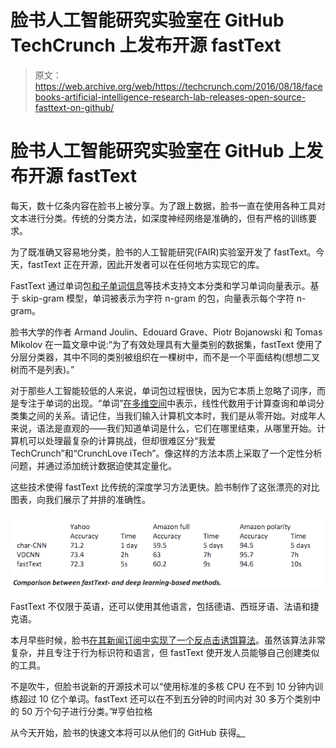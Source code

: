# 脸书人工智能研究实验室在 GitHub TechCrunch 上发布开源 fastText

> 原文：<https://web.archive.org/web/https://techcrunch.com/2016/08/18/facebooks-artificial-intelligence-research-lab-releases-open-source-fasttext-on-github/>

# 脸书人工智能研究实验室在 GitHub 上发布开源 fastText

每天，数十亿条内容在脸书上被分享。为了跟上数据，脸书一直在使用各种工具对文本进行分类。传统的分类方法，如深度神经网络是准确的，但有严格的训练要求。

为了既准确又容易地分类，脸书的人工智能研究(FAIR)实验室开发了 fastText。今天，fastText 正在开源，因此开发者可以在任何地方实现它的库。

FastText 通过单词包[和子单词信息](https://web.archive.org/web/20230210113918/https://arxiv.org/pdf/1607.04606v1.pdf)等技术支持文本分类和学习单词向量表示。基于 skip-gram 模型，单词被表示为字符 n-gram 的包，向量表示每个字符 n-gram。

脸书大学的作者 Armand Joulin、Edouard Grave、Piotr Bojanowski 和 Tomas Mikolov 在一篇文章中说:“为了有效处理具有大量类别的数据集，fastText 使用了分层分类器，其中不同的类别被组织在一棵树中，而不是一个平面结构(想想二叉树而不是列表)。”

对于那些人工智能较低的人来说，单词包过程很快，因为它本质上忽略了词序，而是专注于单词的出现。“单词”[在多维空间](https://web.archive.org/web/20230210113918/https://www.youtube.com/watch?v=dkPZXMonTLA)中表示，线性代数用于计算查询和单词分类集之间的关系。请记住，当我们输入计算机文本时，我们是从零开始。对成年人来说，语法是直观的——我们知道单词是什么，它们在哪里结束，从哪里开始。计算机可以处理最复杂的计算挑战，但却很难区分“我爱 TechCrunch”和“CrunchLove iTech”。像这样的方法本质上采取了一个定性分析问题，并通过添加统计数据迫使其定量化。

这些技术使得 fastText 比传统的深度学习方法更快。脸书制作了这张漂亮的对比图表，向我们展示了并排的准确性。

![fastTest](img/9cf4719b09d7836b7ed8eb0841b87ea7.png)

FastText 不仅限于英语，还可以使用其他语言，包括德语、西班牙语、法语和捷克语。

本月早些时候，脸书[在其新闻订阅中实现了一个反点击诱饵算法](https://web.archive.org/web/20230210113918/https://techcrunch.com/2016/08/04/facebook-clickbait/)。虽然该算法非常复杂，并且专注于行为标识符和语言，但 fastText 使开发人员能够自己创建类似的工具。

不是吹牛，但脸书说新的开源技术可以“使用标准的多核 CPU 在不到 10 分钟内训练超过 10 亿个单词。fastText 还可以在不到五分钟的时间内对 30 多万个类别中的 50 万个句子进行分类。”#亨伯拉格

从今天开始，脸书的快速文本将可以从他们的 GitHub 获得[。](https://web.archive.org/web/20230210113918/https://github.com/facebookresearch/fastText)